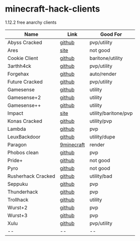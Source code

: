 # minecraft-hack-clients
1.12.2 free anarchy clients

Name | Link | Good For 
|--|--|--|
Abyss Cracked | [github](https://github.com/PlutoSolutions/Abyss/) | pvp/utility
Ares | [site](https://aresclient.org/) | not good 
Cookie Client | [github](https://github.com/bebeli555/CookieClient) | baritone/utility 
3arthh4ck | [github](https://github.com/3arthqu4ke/3arthh4ck) | pvp/utility
Forgehax | [github](https://github.com/fr1kin/ForgeHax) | auto/render
Future Cracked | [github](https://github.com/PlutoSolutions/Future) | pvp/utility
Gamesense | [github](https://github.com/IUDevman/gamesense-client) | utility
Gamesense+2 | [github](https://github.com/Droid-D3V/gamesense-plus-2) | utility
Gamesense++ | [github](https://github.com/TechAle/gsplusplus) | utility
Impact | [site](https://impactclient.net) | utility/baritone/pvp
Konas Cracked | [github](https://github.com/PlutoSolutions/KonasRewrite) | utility/pvp
Lambda | [github](https://github.com/lambda-client/lambda) | pvp
LeuxBackdoor | [github](https://github.com/3arthx/Leux-Backdoor) | utility/dupe
Paragon | [9minecraft](https://9minecraft.net/paragon-client/) | render
Phobos clean | [github](https://github.com/bstar16/Phobos-1.9.0-BUILDABLE-SRC) | pvp
Pride+ | [github](https://github.com/MolokyMC/PridePlus) | not good
Pyro | [github](https://github.com/PlutoSolutions/Pyro) | not good
Rusherhack Cracked | [github](https://crystalpvp.ru/rusherhack) | utility/bad
Seppuku | [github](https://github.com/seppukudevelopment/seppuku) | pvp
Thunderhack | [github](https://github.com/Pan4ur/ThunderHackPlus) | pvp
Trollhack | [github](https://github.com/Luna5ama/TrollHack) | utility
Wurst+2 | [github](https://github.com/WurstPlus/wurstplus-two) | pvp
Wurst+3 | [github](https://github.com/WurstPlus/wurst-plus-three) | pvp
Xulu | [github](https://github.com/Elementars/Xulu-v1.5.2) | pvp/utility
|--|--|--|

